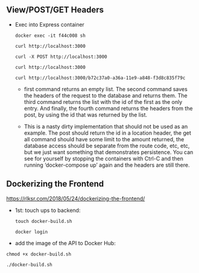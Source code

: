 ## View/POST/GET Headers

- Exec into Express container

  ` docker exec -it f44c008 sh `
  
  ` curl http://localhost:3000 `

  ` curl -X POST http://localhost:3000 `

  ` curl http://localhost:3000 `

  ` curl http://localhost:3000/b72c37a0-a36a-11e9-a848-f3d8c835f79c `

  - first command returns an empty list. The second command saves the headers of the request to the database and returns them. The third command returns the list with the id of the first as the only entry. And finally, the fourth command returns the headers from the post, by using the id that was returned by the list.

  - This is a nasty dirty implementation that should not be used as an example. The post should return the id in a location header, the get all command should have some limit to the amount returned, the database access should be separate from the route code, etc, etc, but we just want something that demonstrates persistence. You can see for yourself by stopping the containers with Ctrl-C and then running ‘docker-compose up’ again and the headers are still there.


## Dockerizing the Frontend

  https://rlksr.com/2018/05/24/dockerizing-the-frontend/


  - 1st: touch ups to backend:

    ` touch docker-build.sh `

    ` docker login `

  - add the image of the API to Docker Hub:

  ` chmod +x docker-build.sh `

   ` ./docker-build.sh `
